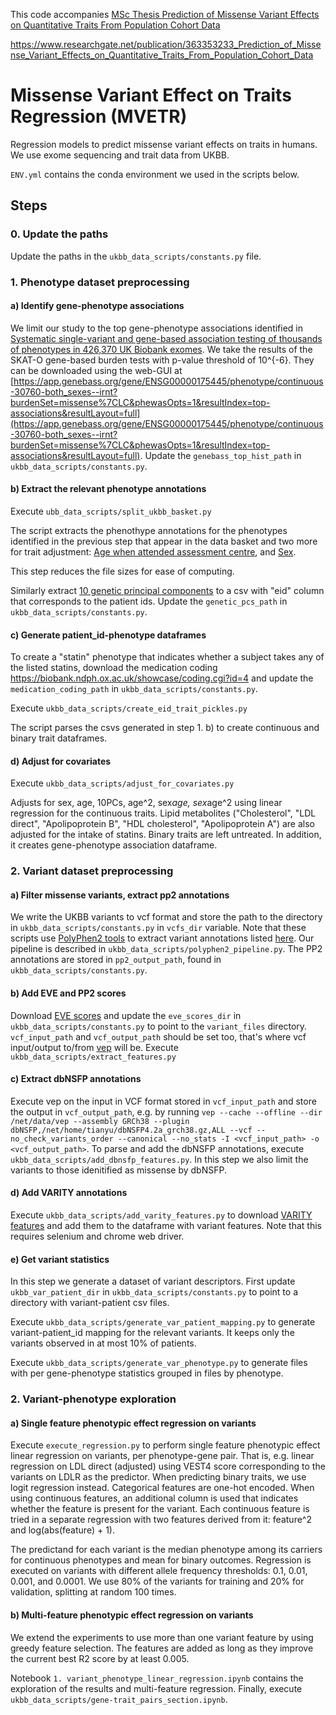 This code accompanies [MSc Thesis Prediction of Missense Variant Effects on Quantitative Traits From Population Cohort Data](https://www.researchgate.net/publication/363353233_Prediction_of_Missense_Variant_Effects_on_Quantitative_Traits_From_Population_Cohort_Data)

https://www.researchgate.net/publication/363353233_Prediction_of_Missense_Variant_Effects_on_Quantitative_Traits_From_Population_Cohort_Data

# Missense Variant Effect on Traits Regression (MVETR)
Regression models to predict missense variant effects on traits in humans. We use exome sequencing and trait data from UKBB.

`ENV.yml` contains the conda environment we used in the scripts below.

## Steps
### 0. Update the paths
Update the paths in the `ukbb_data_scripts/constants.py` file.

### 1. Phenotype dataset preprocessing

#### a) Identify gene-phenotype associations
We limit our study to the top gene-phenotype associations identified in [Systematic single-variant and gene-based association testing of thousands of phenotypes in 426,370 UK Biobank exomes](https://www.medrxiv.org/content/10.1101/2021.06.19.21259117v4.full-text). We take the results of the SKAT-O gene-based burden tests with p-value threshold of 10^{-6}. They can be downloaded using the web-GUI at [https://app.genebass.org/gene/ENSG00000175445/phenotype/continuous-30760-both_sexes--irnt?burdenSet=missense%7CLC&phewasOpts=1&resultIndex=top-associations&resultLayout=full](https://app.genebass.org/gene/ENSG00000175445/phenotype/continuous-30760-both_sexes--irnt?burdenSet=missense%7CLC&phewasOpts=1&resultIndex=top-associations&resultLayout=full). Update the `genebass_top_hist_path` in `ukbb_data_scripts/constants.py`.

#### b) Extract the relevant phenotype annotations
Execute `ubb_data_scripts/split_ukbb_basket.py`

The script extracts the phenothype annotations for the phenotypes identified in the previous step that appear in the data basket and two more for trait adjustment: [Age when attended assessment centre](https://biobank.ndph.ox.ac.uk/showcase/field.cgi?id=21003), and [Sex](https://biobank.ndph.ox.ac.uk/showcase/field.cgi?id=31).

This step reduces the file sizes for ease of computing.

Similarly extract [10 genetic principal components](https://biobank.ndph.ox.ac.uk/showcase/field.cgi?id=22009) to a csv with "eid" column that corresponds to the patient ids. Update the  `genetic_pcs_path` in `ukbb_data_scripts/constants.py`.

#### c) Generate patient_id-phenotype dataframes
To create a "statin" phenotype that indicates whether a subject takes any of the listed statins, download the medication coding https://biobank.ndph.ox.ac.uk/showcase/coding.cgi?id=4 and update the `medication_coding_path` in `ukbb_data_scripts/constants.py`.

Execute `ukbb_data_scripts/create_eid_trait_pickles.py`

The script parses the csvs generated in step 1. b) to create continuous and binary trait dataframes.

#### d) Adjust for covariates
Execute `ukbb_data_scripts/adjust_for_covariates.py`

Adjusts for sex, age, 10PCs, age^2, sex*age, sex*age^2 using linear regression for the continuous traits. Lipid metabolites ("Cholesterol", "LDL direct", "Apolipoprotein B", "HDL cholesterol", "Apolipoprotein A") are also adjusted for the intake of statins. Binary traits are left untreated. In addition, it creates gene-phenotype association dataframe.

### 2. Variant dataset preprocessing

#### a) Filter missense variants, extract pp2 annotations
We write the UKBB variants to vcf format and store the path to the directory in `ukbb_data_scripts/constants.py` in `vcfs_dir` variable. Note that these scripts use [PolyPhen2 tools](http://genetics.bwh.harvard.edu/pph2/dokuwiki/downloads) to extract variant annotations listed [here](http://genetics.bwh.harvard.edu/pph2/dokuwiki/appendix_a). Our pipeline is described in `ukbb_data_scripts/polyphen2_pipeline.py`. The PP2 annotations are stored in `pp2_output_path`,  found in `ukbb_data_scripts/constants.py`.

#### b) Add EVE and PP2 scores
Download [EVE scores](https://evemodel.org/download/bulk) and update the `eve_scores_dir` in `ukbb_data_scripts/constants.py` to point to the `variant_files` directory. `vcf_input_path` and `vcf_output_path` should be set too, that's where vcf input/output to/from [vep](http://uswest.ensembl.org/info/docs/tools/vep/script/vep_plugins.html#dbnsfp) will be. Execute `ukbb_data_scripts/extract_features.py`

<!-- Same for [VARITY](http://varity.varianteffect.org/) and the `varity_scores_path` variable. -->

#### c) Extract dbNSFP annotations
Execute vep on the input in VCF format stored in `vcf_input_path` and store the output in `vcf_output_path`, e.g. by running `vep --cache --offline --dir /net/data/vep --assembly GRCh38 --plugin dbNSFP,/net/home/tianyu/dbNSFP4.2a_grch38.gz,ALL --vcf --no_check_variants_order --canonical --no_stats -I <vcf_input_path> -o <vcf_output_path>`.
To parse and add the dbNSFP annotations, execute `ukbb_data_scripts/add_dbnsfp_features.py`. In this step we also limit the variants to those idenitified as missense by dbNSFP.

#### d) Add VARITY annotations
Execute `ukbb_data_scripts/add_varity_features.py` to download [VARITY features](http://varity.varianteffect.org/) and add them to the dataframe with variant features. Note that this requires selenium and chrome web driver.

#### e) Get variant statistics
In this step we generate a dataset of variant descriptors. First update `ukbb_var_patient_dir` in `ukbb_data_scripts/constants.py` to point to a directory with variant-patient csv files. 

Execute `ukbb_data_scripts/generate_var_patient_mapping.py` to generate variant-patient_id mapping for the relevant variants. It keeps only the variants observed in at most 10% of patients.

Execute `ukbb_data_scripts/generate_var_phenotype.py` to generate files with per gene-phenotype statistics grouped in files by phenotype.

<!-- #### f) Genetic component in phenotype - check how informative one measurement is to other-->

### 2. Variant-phenotype exploration

#### a) Single feature phenotypic effect regression on variants
Execute `execute_regression.py` to perform single feature phenotypic effect linear regression on variants, per phenotype-gene pair. That is, e.g. linear regression on LDL direct (adjusted) using VEST4 score corresponding to the variants on LDLR as the predictor.
When predicting binary traits, we use logit regression instead.
Categorical features are one-hot encoded. When using continuous features, an additional column is used that indicates whether the feature is present for the variant. Each continuous feature is tried in a separate regression with two features derived from it: feature^2 and log(abs(feature) + 1).

The predictand for each variant is the median phenotype among its carriers for continuous phenotypes and mean for binary outcomes. Regression is executed on variants with different allele frequency thresholds: 0.1, 0.01, 0.001, and 0.0001. We use 80% of the variants for training and 20% for validation, splitting at random 100 times.

#### b) Multi-feature phenotypic effect regression on variants
We extend the experiments to use more than one variant feature by using greedy feature selection. The features are added as long as they improve the current best R2 score by at least 0.005.

Notebook `1. variant_phenotype_linear_regression.ipynb` contains the exploration of the results and multi-feature regression.
Finally, execute `ukbb_data_scripts/gene-trait_pairs_section.ipynb`.
